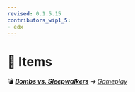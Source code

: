 ```yaml
---
revised: 0.1.5.15
contributors_wip1_5:
- edx
---
```


# 📁 Items

💣 ***[Bombs vs. Sleepwalkers][home]** ➔ [Gameplay][gameplay]*

[home]: /README.md
[gameplay]: /gameplay/readme.md
